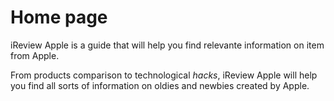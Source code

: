 # Home page

iReview Apple is a guide that will help you find relevante information on item from Apple.

From products comparison to technological *hacks*, iReview Apple will help you find all sorts of information on oldies and newbies created by Apple. 

